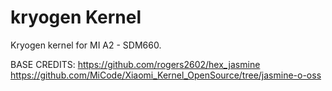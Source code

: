 # kryogen Kernel
Kryogen kernel for MI A2 - SDM660.


BASE CREDITS: 
https://github.com/rogers2602/hex_jasmine
https://github.com/MiCode/Xiaomi_Kernel_OpenSource/tree/jasmine-o-oss
